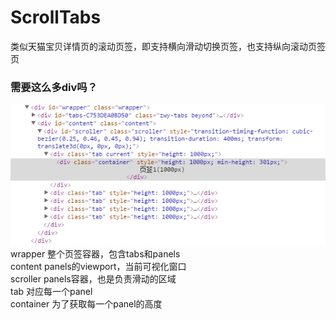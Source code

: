 # ScrollTabs
类似天猫宝贝详情页的滚动页签，即支持横向滑动切换页签，也支持纵向滚动页签页

### 需要这么多div吗？
![html结构图](https://raw.githubusercontent.com/Jiiun/ScrollTabs/99f0619b186f4a8d23c0afeeb28d4d86db16d164/docs/html.png)  
wrapper 整个页签容器，包含tabs和panels  
content panels的viewport，当前可视化窗口  
scroller panels容器，也是负责滑动的区域  
tab 对应每一个panel  
container 为了获取每一个panel的高度  